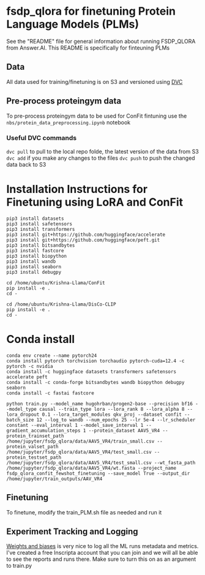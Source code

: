 # fsdp_qlora for finetuning Protein Language Models (PLMs)

See the "README" file for general information about running FSDP_QLORA from Answer.AI. This README is specifically for finteuning PLMs 

## Data
All data used for training/finetuning is on S3 and versioned using [DVC](https://dvc.org/doc/start)

## Pre-process proteingym data
To pre-process proteingym data to be used for ConFit fintuning use the ```nbs/protein_data_preprocessing.ipynb``` notebook

### Useful DVC commands
```dvc pull``` to pull to the local repo folde, the latest version of the data from S3
```dvc add``` if you make any changes to the files
```dvc push``` to push the changed data back to S3

# Installation Instructions for Finetuning using LoRA and ConFit
```
pip3 install datasets
pip3 install safetensors
pip3 install transformers
pip3 install git+https://github.com/huggingface/accelerate
pip3 install git+https://github.com/huggingface/peft.git
pip3 install bitsandbytes
pip3 install fastcore
pip3 install biopython
pip3 install wandb
pip3 install seaborn
pip3 install debugpy
```

```
cd /home/ubuntu/Krishna-Llama/ConFit
pip install -e .
cd -

cd /home/ubuntu/Krishna-Llama/DisCo-CLIP
pip install -e .
cd -
```

# Conda install
```
conda env create --name pytorch24
conda install pytorch torchvision torchaudio pytorch-cuda=12.4 -c pytorch -c nvidia
conda install -c huggingface datasets transformers safetensors accelerate peft
conda install -c conda-forge bitsandbytes wandb biopython debugpy seaborn
conda install -c fastai fastcore
```
```
python train.py --model_name hugohrban/progen2-base --precision bf16 --model_type causal --train_type lora --lora_rank 8 --lora_alpha 8 --lora_dropout 0.1 --lora_target_modules qkv_proj --dataset confit --batch_size 12 --log_to wandb --num_epochs 25 --lr 5e-4 --lr_scheduler constant --eval_interval 1 --model_save_interval 1 --gradient_accumulation_steps 1 --protein_dataset AAV5_VR4 --protein_trainset_path /home/jupyter/fsdp_qlora/data/AAV5_VR4/train_small.csv --protein_valset_path /home/jupyter/fsdp_qlora/data/AAV5_VR4/test_small.csv --protein_testset_path /home/jupyter/fsdp_qlora/data/AAV5_VR4/test_small.csv --wt_fasta_path /home/jupyter/fsdp_qlora/data/AAV5_VR4/wt.fasta --project_name fsdp_qlora_confit_fewshot_finetuning --save_model True --output_dir /home/jupyter/train_outputs/AAV_VR4
```
## Finetuning
To finetune, modify the train_PLM.sh file as needed and run it

## Experiment Tracking and Logging
[Weights and biases](https://wandb.ai/inscripta/) is very nice to log all the ML runs metadata and metrics. I've created a free Inscripta account that you can join and we will all be able to see the reports and runs there. Make sure to turn this on as an argument to train.py
